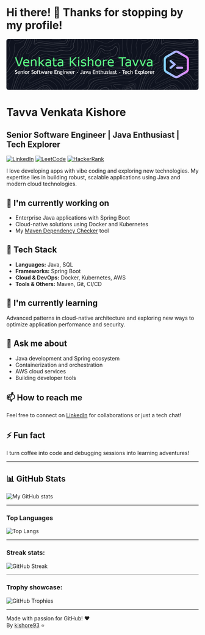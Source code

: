 # Hi there! 👋 Thanks for stopping by my profile!

![Profile Banner](/assets/profile-banner.png)

# Tavva Venkata Kishore
## Senior Software Engineer | Java Enthusiast | Tech Explorer

[![LinkedIn](https://img.shields.io/badge/LinkedIn-0077B5?style=for-the-badge&logo=linkedin&logoColor=white)](https://www.linkedin.com/in/tavva-venkata-kishore/)
[![LeetCode](https://img.shields.io/badge/LeetCode-FFA116?style=for-the-badge&logo=LeetCode&logoColor=black)](https://leetcode.com/u/kishore03/)
[![HackerRank](https://img.shields.io/badge/-Hackerrank-2EC866?style=for-the-badge&logo=HackerRank&logoColor=white)](https://www.hackerrank.com/profile/kishore_kumar93)

I love developing apps with vibe coding and exploring new technologies. My expertise lies in building robust, scalable applications using Java and modern cloud technologies.

## 🔭 I'm currently working on
- Enterprise Java applications with Spring Boot
- Cloud-native solutions using Docker and Kubernetes
- My [Maven Dependency Checker](https://github.com/kishore93/MavenDependencyChecker) tool

## 🚀 Tech Stack
- **Languages:** Java, SQL
- **Frameworks:** Spring Boot
- **Cloud & DevOps:** Docker, Kubernetes, AWS
- **Tools & Others:** Maven, Git, CI/CD

## 🌱 I'm currently learning
Advanced patterns in cloud-native architecture and exploring new ways to optimize application performance and security.

## 💬 Ask me about
- Java development and Spring ecosystem
- Containerization and orchestration
- AWS cloud services
- Building developer tools

## 📫 How to reach me
Feel free to connect on [LinkedIn](https://www.linkedin.com/in/tavva-venkata-kishore/) for collaborations or just a tech chat!

## ⚡ Fun fact
I turn coffee into code and debugging sessions into learning adventures!

---

## 📊 GitHub Stats
![My GitHub stats](https://github-readme-stats.vercel.app/api?username=kishore93&show_icons=true&theme=radical)

---

### Top Languages
![Top Langs](https://github-readme-stats.vercel.app/api/top-langs/?username=kishore93&layout=compact&theme=radical)

---

### Streak stats:
![GitHub Streak](https://streak-stats.demolab.com?user=kishore93&theme=radical)

---

### Trophy showcase:
![GitHub Trophies](https://github-profile-trophy.vercel.app/?username=kishore93&theme=onedark)

---

Made with passion for GitHub! ❤️ <br>
By [kishore93](https://github.com/kishore93) ⭐️
